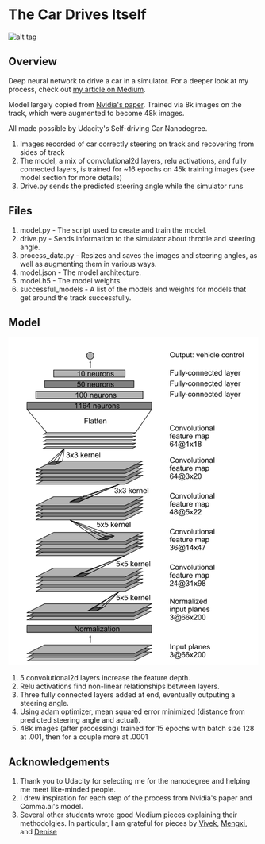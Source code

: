 # The Car Drives Itself #

![alt tag](./sdc1.gif)

## Overview ##
Deep neural network to drive a car in a simulator. For a deeper look at my process, check out [my article on Medium](https://medium.com/@billzito/my-first-self-driving-car-e9cd5c04f0f2#.d4ww3vea7). 

Model largely copied from [Nvidia's paper](images.nvidia.com/content/tegra/automotive/images/2016/solutions/pdf/end-to-end-dl-using-px.pdf). Trained via 8k images on the track, which were augmented to become 48k images. 

All made possible by Udacity's Self-driving Car Nanodegree.

1. Images recorded of car correctly steering on track and recovering from sides of track
1. The model, a mix of convolutional2d layers, relu activations, and fully connected layers, is trained for ~16 epochs on 45k training images (see model section for more details)
1. Drive.py sends the predicted steering angle while the simulator runs

## Files ##
1. model.py - The script used to create and train the model.
1. drive.py - Sends information to the simulator about throttle and steering angle.
1. process_data.py - Resizes and saves the images and steering angles, as well as augmenting them in various ways.
1. model.json - The model architecture.
1. model.h5 - The model weights.
1. successful_models - A list of the models and weights for models that get around the track successfully.

## Model ##
![alt tag](./Nvidia_model.png)

1. 5 convolutional2d layers increase the feature depth.
1. Relu activations find non-linear relationships between layers.
1. Three fully connected layers added at end, eventually outputing a steering angle.
1. Using adam optimizer, mean squared error minimized (distance from predicted steering angle and actual).
1. 48k images (after processing) trained for 15 epochs with batch size 128 at .001, then for a couple more at .0001


## Acknowledgements ##
1. Thank you to Udacity for selecting me for the nanodegree and helping me meet like-minded people.
1. I drew inspiration for each step of the process from Nvidia's paper and  Comma.ai's model.
1. Several other students wrote good Medium pieces explaining their methodolgies. In particular, I am grateful for pieces by [Vivek](https://chatbotslife.com/using-augmentation-to-mimic-human-driving-496b569760a9#.zh7bo8734), [Mengxi](https://medium.com/@xslittlegrass/self-driving-car-in-a-simulator-with-a-tiny-neural-network-13d33b871234#.df7dce6ih), and [Denise](https://medium.com/@deniserjames/denise-james-bsee-msee-5beb448cf184#.fsprdy8ok) 

